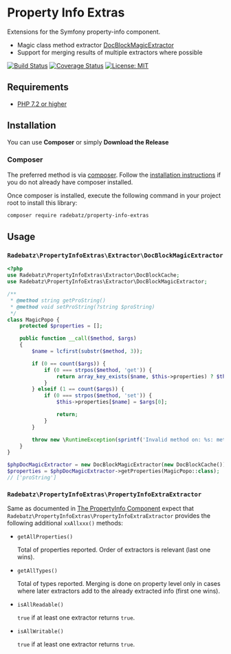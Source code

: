 # Property Info Extras #
Extensions for the Symfony property-info component.
* Magic class method extractor [DocBlockMagicExtractor](src/Extractor/DocBlockMagicExtractor.php)
* Support for merging results of multiple extractors where possible

[![Build Status](https://github.com/DerManoMann/property-info-extras/workflows/build/badge.svg)](https://github.com/DerManoMann/property-info-extras/actions?query=workflow:build)
[![Coverage Status](https://coveralls.io/repos/github/DerManoMann/property-info-extras/badge.svg)](https://coveralls.io/github/DerManoMann/property-info-extras)
[![License: MIT](https://img.shields.io/badge/License-MIT-yellow.svg)](https://opensource.org/licenses/MIT)

## Requirements ##
* [PHP 7.2 or higher](http://www.php.net/)

## Installation ##

You can use **Composer** or simply **Download the Release**

### Composer ###

The preferred method is via [composer](https://getcomposer.org). Follow the
[installation instructions](https://getcomposer.org/doc/00-intro.md) if you do not already have
composer installed.

Once composer is installed, execute the following command in your project root to install this library:

```sh
composer require radebatz/property-info-extras
```

## Usage ##
### `Radebatz\PropertyInfoExtras\Extractor\DocBlockMagicExtractor` ###
```php
<?php
use Radebatz\PropertyInfoExtras\Extractor\DocBlockCache;
use Radebatz\PropertyInfoExtras\Extractor\DocBlockMagicExtractor;

/**
 * @method string getProString()
 * @method void setProString(?string $proString)
 */
class MagicPopo {
    protected $properties = [];

    public function __call($method, $args)
    {
        $name = lcfirst(substr($method, 3));

        if (0 == count($args)) {
            if (0 === strpos($method, 'get')) {
                return array_key_exists($name, $this->properties) ? $this->properties[$name] : null;
            }
        } elseif (1 == count($args)) {
            if (0 === strpos($method, 'set')) {
                $this->properties[$name] = $args[0];

                return;
            }
        }

        throw new \RuntimeException(sprintf('Invalid method on: %s: method: "%s"', get_class($this), $method));
    }
}

$phpDocMagicExtractor = new DocBlockMagicExtractor(new DocBlockCache());
$properties = $phpDocMagicExtractor->getProperties(MagicPopo::class);
// ['proString']
```

### `Radebatz\PropertyInfoExtras\PropertyInfoExtraExtractor` ###
Same as documented in [The PropertyInfo Component](https://symfony.com/doc/current/components/property_info.html)
expect that `Radebatz\PropertyInfoExtras\PropertyInfoExtraExtractor` provides the following additional `xxAllxxx()` methods:
* `getAllProperties()`

  Total of properties reported. Order of extractors is relevant (last one wins).

* `getAllTypes()`

  Total of types reported. Merging is done on property level only in cases where later extractors
  add to the already extracted info (first one wins).
* `isAllReadable()`

  `true` if at least one extractor returns `true`.
* `isAllWritable()`

  `true` if at least one extractor returns `true`.
